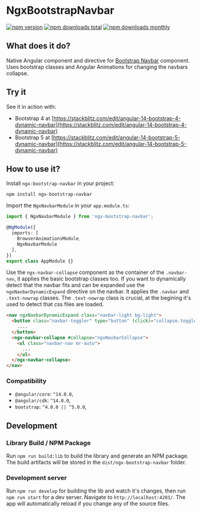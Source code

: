 # NgxBootstrapNavbar

[![npm version](https://img.shields.io/npm/v/ngx-bootstrap-navbar.svg?style=flat-square)](https://www.npmjs.com/package/ngx-bootstrap-navbar)
[![npm downloads total](https://img.shields.io/npm/dt/ngx-bootstrap-navbar.svg?style=flat-square)](https://www.npmjs.com/package/ngx-bootstrap-navbar)
[![npm downloads monthly](https://img.shields.io/npm/dm/ngx-bootstrap-navbar.svg?style=flat-square)](https://www.npmjs.com/package/ngx-bootstrap-navbar)

## What does it do?
Native Angular component and directive for [Bootstrap Navbar](https://getbootstrap.com/docs/5.1/components/navbar/) component. Uses bootstrap classes and Angular Animations for changing the navbars collapse.

## Try it
See it in action with:
* Bootstrap 4 at [https://stackblitz.com/edit/angular-14-bootstrap-4-dynamic-navbar](https://stackblitz.com/edit/angular-14-bootstrap-4-dynamic-navbar)
* Bootstrap 5 at [https://stackblitz.com/edit/angular-14-bootstrap-5-dynamic-navbar](https://stackblitz.com/edit/angular-14-bootstrap-5-dynamic-navbar)

## How to use it?
Install `ngx-bootstrap-navbar` in your project:
```
npm install ngx-bootstrap-navbar
```

Import the `NgxNavbarModule` in your `app.module.ts`:
```typescript
import { NgxNavbarModule } from 'ngx-bootstrap-navbar';

@NgModule({
  imports: [
    BrowserAnimationsModule,
    NgxNavbarModule
  ],
})
export class AppModule {}
```

Use the `ngx-navbar-collapse` component as the container of the `.navbar-nav`, it applies the basic bootstrap classes too.
If you want to dynamically detect that the navbar fits and can be expanded use the `ngxNavbarDynamicExpand` directive on the navbar. It applies the `.navbar` and `.text-nowrap` classes. The `.text-nowrap` class is crucial, at the begining it's used to detect that css files are loaded. 
```html
<nav ngxNavbarDynamicExpand class="navbar-light bg-light">
  <button class="navbar-toggler" type="button" (click)="collapse.toggle()">
    ....
  </button>
  <ngx-navbar-collapse #collapse="ngxNavbarCollapse">
    <ul class="navbar-nav mr-auto">
      ...
    </ul>
  </ngx-navbar-collapse>
</nav>
```


### Compatibility

* `@angular/core`: `^14.0.0`,
* `@angular/cdk`: `^14.0.0`,
* `bootstrap`: `^4.0.0 || ^5.0.0`,

## Development

### Library Build / NPM Package
Run `npm run build:lib` to build the library and generate an NPM package. 
The build artifacts will be stored in the `dist/ngx-bootstrap-navbar` folder.

### Development server

Run `npm run develop` for building the lib and watch it's changes, then run `npm run start` for a dev server. Navigate to `http://localhost:4203/`. The app will automatically reload if you change any of the source files.

